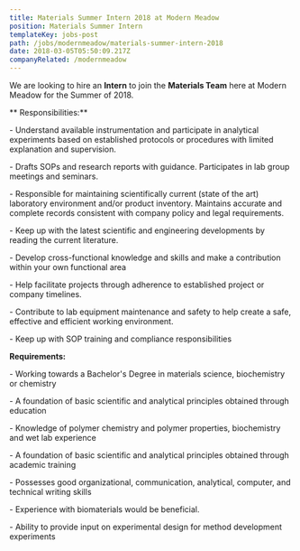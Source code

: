 ```yaml
---
title: Materials Summer Intern 2018 at Modern Meadow
position: Materials Summer Intern
templateKey: jobs-post
path: /jobs/modernmeadow/materials-summer-intern-2018
date: 2018-03-05T05:50:09.217Z
companyRelated: /modernmeadow
---
```

We are looking to hire an **Intern** to join the **Materials Team** here at Modern Meadow for the Summer of 2018.

** Responsibilities:**

\- Understand available instrumentation and participate in analytical experiments based on established protocols or procedures with limited explanation and supervision.

\- Drafts SOPs and research reports with guidance. Participates in lab group meetings and seminars.

\- Responsible for maintaining scientifically current (state of the art) laboratory environment and/or product inventory. Maintains accurate and complete records consistent with company policy and legal requirements.

\- Keep up with the latest scientific and engineering developments by reading the current literature.

\- Develop cross-functional knowledge and skills and make a contribution within your own functional area

\- Help facilitate projects through adherence to established project or company timelines.

\- Contribute to lab equipment maintenance and safety to help create a safe, effective and efficient working environment.

\- Keep up with SOP training and compliance responsibilities

 

**Requirements:**

\- Working towards a Bachelor's Degree in materials science, biochemistry or chemistry

\- A foundation of basic scientific and analytical principles obtained through education

\- Knowledge of polymer chemistry and polymer properties, biochemistry and wet lab experience

\- A foundation of basic scientific and analytical principles obtained through academic training

\- Possesses good organizational, communication, analytical, computer, and technical writing skills

\- Experience with biomaterials would be beneficial.

\- Ability to provide input on experimental design for method development experiments
